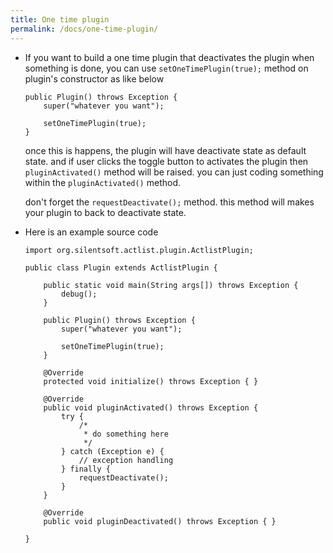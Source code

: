 ```yaml
---
title: One time plugin
permalink: /docs/one-time-plugin/
---
```


* If you want to build a one time plugin that deactivates the plugin when something is done,
  you can use `setOneTimePlugin(true);` method on plugin's constructor as like below
  ```
  public Plugin() throws Exception {
      super("whatever you want");
      
      setOneTimePlugin(true);
  }
  ```
  
  once this is happens, the plugin will have deactivate state as default state. and if user clicks the toggle button to activates the plugin then `pluginActivated()` method will be raised.
  you can just coding something within the `pluginActivated()` method.
  
  don't forget the `requestDeactivate();` method. this method will makes your plugin to back to deactivate state.
  

* Here is an example source code
  ```
  import org.silentsoft.actlist.plugin.ActlistPlugin;
  
  public class Plugin extends ActlistPlugin {
  
      public static void main(String args[]) throws Exception {
          debug();
      }
  
      public Plugin() throws Exception {
          super("whatever you want");
          
          setOneTimePlugin(true);
      }
  
      @Override
      protected void initialize() throws Exception { }
  
      @Override
      public void pluginActivated() throws Exception {
          try {
              /*
               * do something here
               */
          } catch (Exception e) {
              // exception handling
          } finally {
              requestDeactivate();
          }
      }
  
      @Override
      public void pluginDeactivated() throws Exception { }
  
  }
  ```